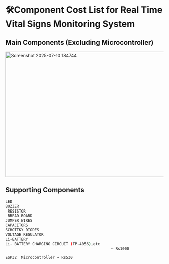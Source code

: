 # 🛠️Component Cost List for Real Time Vital Signs Monitoring System 

## Main Components (Excluding Microcontroller)
<img width="920" height="396" alt="Screenshot 2025-07-10 184744" src="https://github.com/user-attachments/assets/47b464d0-b35d-4efc-8158-45646aef882c" />

## Supporting Components 
```bash
LED
BUZZER
 RESISTOR
 BREAD-BOARD
JUMPER WIRES
CAPACITORS
SCHOTTKY DIODES
VOLTAGE REGULATOR
Li-BATTERY
Li- BATTERY CHARGING CIRCUIT (TP-4056),etc
                                               ~ Rs1000
```

```bash
ESP32  Microcontroller ~ Rs530
```
